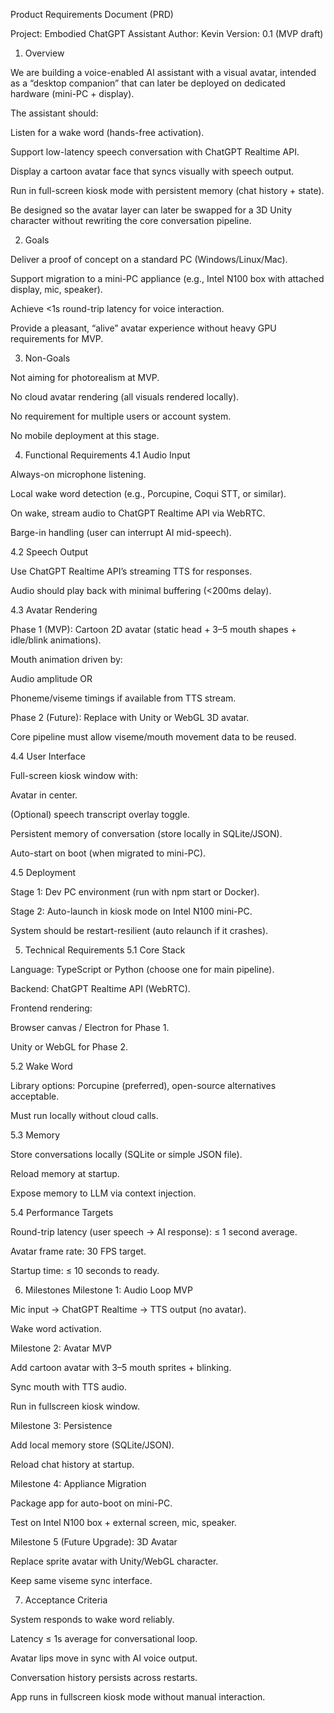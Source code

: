 Product Requirements Document (PRD)

Project: Embodied ChatGPT Assistant
Author: Kevin
Version: 0.1 (MVP draft)

1. Overview

We are building a voice-enabled AI assistant with a visual avatar, intended as a “desktop companion” that can later be deployed on dedicated hardware (mini-PC + display).

The assistant should:

Listen for a wake word (hands-free activation).

Support low-latency speech conversation with ChatGPT Realtime API.

Display a cartoon avatar face that syncs visually with speech output.

Run in full-screen kiosk mode with persistent memory (chat history + state).

Be designed so the avatar layer can later be swapped for a 3D Unity character without rewriting the core conversation pipeline.

2. Goals

Deliver a proof of concept on a standard PC (Windows/Linux/Mac).

Support migration to a mini-PC appliance (e.g., Intel N100 box with attached display, mic, speaker).

Achieve <1s round-trip latency for voice interaction.

Provide a pleasant, “alive” avatar experience without heavy GPU requirements for MVP.

3. Non-Goals

Not aiming for photorealism at MVP.

No cloud avatar rendering (all visuals rendered locally).

No requirement for multiple users or account system.

No mobile deployment at this stage.

4. Functional Requirements
4.1 Audio Input

Always-on microphone listening.

Local wake word detection (e.g., Porcupine, Coqui STT, or similar).

On wake, stream audio to ChatGPT Realtime API via WebRTC.

Barge-in handling (user can interrupt AI mid-speech).

4.2 Speech Output

Use ChatGPT Realtime API’s streaming TTS for responses.

Audio should play back with minimal buffering (<200ms delay).

4.3 Avatar Rendering

Phase 1 (MVP): Cartoon 2D avatar (static head + 3–5 mouth shapes + idle/blink animations).

Mouth animation driven by:

Audio amplitude OR

Phoneme/viseme timings if available from TTS stream.

Phase 2 (Future): Replace with Unity or WebGL 3D avatar.

Core pipeline must allow viseme/mouth movement data to be reused.

4.4 User Interface

Full-screen kiosk window with:

Avatar in center.

(Optional) speech transcript overlay toggle.

Persistent memory of conversation (store locally in SQLite/JSON).

Auto-start on boot (when migrated to mini-PC).

4.5 Deployment

Stage 1: Dev PC environment (run with npm start or Docker).

Stage 2: Auto-launch in kiosk mode on Intel N100 mini-PC.

System should be restart-resilient (auto relaunch if it crashes).

5. Technical Requirements
5.1 Core Stack

Language: TypeScript or Python (choose one for main pipeline).

Backend: ChatGPT Realtime API (WebRTC).

Frontend rendering:

Browser canvas / Electron for Phase 1.

Unity or WebGL for Phase 2.

5.2 Wake Word

Library options: Porcupine (preferred), open-source alternatives acceptable.

Must run locally without cloud calls.

5.3 Memory

Store conversations locally (SQLite or simple JSON file).

Reload memory at startup.

Expose memory to LLM via context injection.

5.4 Performance Targets

Round-trip latency (user speech → AI response): ≤ 1 second average.

Avatar frame rate: 30 FPS target.

Startup time: ≤ 10 seconds to ready.

6. Milestones
Milestone 1: Audio Loop MVP

Mic input → ChatGPT Realtime → TTS output (no avatar).

Wake word activation.

Milestone 2: Avatar MVP

Add cartoon avatar with 3–5 mouth sprites + blinking.

Sync mouth with TTS audio.

Run in fullscreen kiosk window.

Milestone 3: Persistence

Add local memory store (SQLite/JSON).

Reload chat history at startup.

Milestone 4: Appliance Migration

Package app for auto-boot on mini-PC.

Test on Intel N100 box + external screen, mic, speaker.

Milestone 5 (Future Upgrade): 3D Avatar

Replace sprite avatar with Unity/WebGL character.

Keep same viseme sync interface.

7. Acceptance Criteria

System responds to wake word reliably.

Latency ≤ 1s average for conversational loop.

Avatar lips move in sync with AI voice output.

Conversation history persists across restarts.

App runs in fullscreen kiosk mode without manual interaction.
